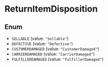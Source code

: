 # ReturnItemDisposition

## Enum

* `SELLABLE` (value: `"Sellable"`)
* `DEFECTIVE` (value: `"Defective"`)
* `CUSTOMERDAMAGED` (value: `"CustomerDamaged"`)
* `CARRIERDAMAGED` (value: `"CarrierDamaged"`)
* `FULFILLERDAMAGED` (value: `"FulfillerDamaged"`)
